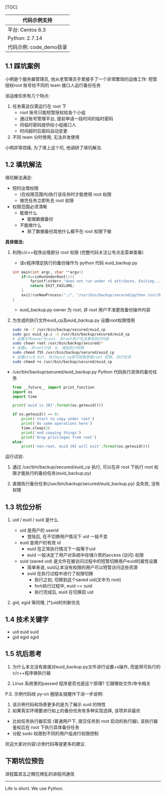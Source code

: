 [TOC]

 | 代码示例支持|
|-|
|平台: Centos 6.3| 
|Python: 2.7.14  |
|代码示例: code_demo目录|

## 1.1 踩坑案例

小明是个服务器管理员, 他从老管理员手里接手了一个非常繁琐的运维工作: 短暂授权root 账号给不同的 team 接口人运行备份任务

该运维任务有几个特点:

1. 任务需且仅需运行在 root 下
    - root 账号只能短暂授权给各个小组
    - 通过账号管理平台, 提前申请一段时间的临时密码
    - 将临时密码提供给小组接口人
    - 时间超时后密码自动变更
2. 不同 team 分时使用, 无法并发使用

小明非常烦躁, 为了填上这个坑, 他调研了填坑解法.

## 1.2 填坑解法

填坑解法满足:

- 短时出借权限
  - (在权限范围内)执行该任务时才能使用 root 权限
  - 做完任务立即失去 root 权限
- 权限范围必须清晰
  - 能做什么
    - 能做数据备份
  - 不能做什么
    - 除了数据备份其他什么都不在 root 权限下做

**具体做法:**

1. 利用c/c++程序出借部分 root 权限  (完整代码关注公号点击菜单查看)

    - 该c程序限定执行的备份操作为 python 代码 euid_backup.py
    ```c
    int main(int argc, char **argv){
        if(0==isRunUnderRoot()){
            fprintf(stderr,"does not run under +S attribute. Exiting....\n");
            return EXIT_FAILURE;
        }
        exit(runNewProcess("./", "/usr/bin/backup/secured/python /usr/bin/backup/secured/euid_backup.py"));
    }
    ```
    - euid_backup.py owner 为 root, 非 root 用户不准更改备份操作内容

2. 为生成的执行文件euid_cp及euid_backup.py 设置root权限借用

    ```bash
    sudo rm -f /usr/bin/backup/secured/euid_cp
    sudo gcc euid_cp.c -o /usr/bin/backup/secured/euid_cp
    # 设置文件owner为root, 非root用户无法更改执行内容
    sudo chown root /usr/bin/backup/secured/*
    # 设置a. 非root只读  b. 增加执行权限
    sudo chmod 755 /usr/bin/backup/secured/euid_cp
    # 设置stick bit, 执行euid_cp即可短暂获取root 权限, 执行任务
    sudo chmod +s /usr/bin/backup/secured/euid_cp
    ```

- /usr/bin/backup/secured/euid_backup.py Python 代码执行具体的备份任务
  
    ```python
    from __future__ import print_function
    import os
    import time

    print('euid is {0}'.format(os.geteuid()))

    if os.geteuid() == 0:
        print('start to copy under root')
        print('do some operations here')
        time.sleep(2)
        print('end copying things')
        print('drop privileges from root')
    else:
        print('non-root, euid {0} will exit'.format(os.geteuid()))
    ```

运行试验:
1. 通过 /usr/bin/backup/secured/euid_cp 执行, 可以在非 root 下执行 root 权限才能执行的备份任务(euid_backup.py)

2. 直接执行备份任务(/usr/bin/backup/secured/euid_backup.py) 会失败, 没有权限

## 1.3 坑位分析

1. uid / euid / suid 是什么

   - uid 是用户的 userid
     - 登陆后, 在不切换用户情况下 uid 一般不变
   - euid 是用户的有效 id
     - euid 在正常执行情况下一般等于uid
     - euid 一般决定了用户对系统中存储介质的access (访问) 权限
   - suid (saved uid) 是文件在被访问过程中的短暂切换用户euid的属性设置
     - 简单来说, suid让本没有权限的用户可以短暂访问这些资源
     - suid 在执行过程中进行了权限切换
       - 执行之初, 切换到这个saved uid(文中为 root)
       - fork执行过程中, euid == suid
       - 执行完成后, euid 在切换回 uid

2. gid, egid 等同理, [*]uid的判断优先

## 1.4 技术关键字

- uid euid suid
- gid egid sgid

## 1.5 坑后思考

1. 为什么本文没有直接对euid_backup.py文件进行设置+s操作, 而是用可执行的c/c++程序做执行器

2. Linux 系统里的passwd 程序是否也是这个原理?  它跟哪些文件/命令相关


P.S. 示例代码经 py-cn 圈朋友提醒作下进一步说明:

1. 该示例代码和场景更多的是为了展示 suid 的特性
2. 如果真实环境要进行如上的备份任务有多种实现选择, 该项并非最优
 - 比如任务执行器实现 (普通用户下, 提交任务到 root 启动的执行器), 该执行器鉴权后在 root 下执行具体备份任务
 - 分配 sudo 权限到不同的用户组进行权限控制

欢迎大家对内容\示例代码等提更多的建议. 

## 下期坑位预告

进程篇其五之眼花缭乱的进程间通信

---
Life is short. We use Python.
